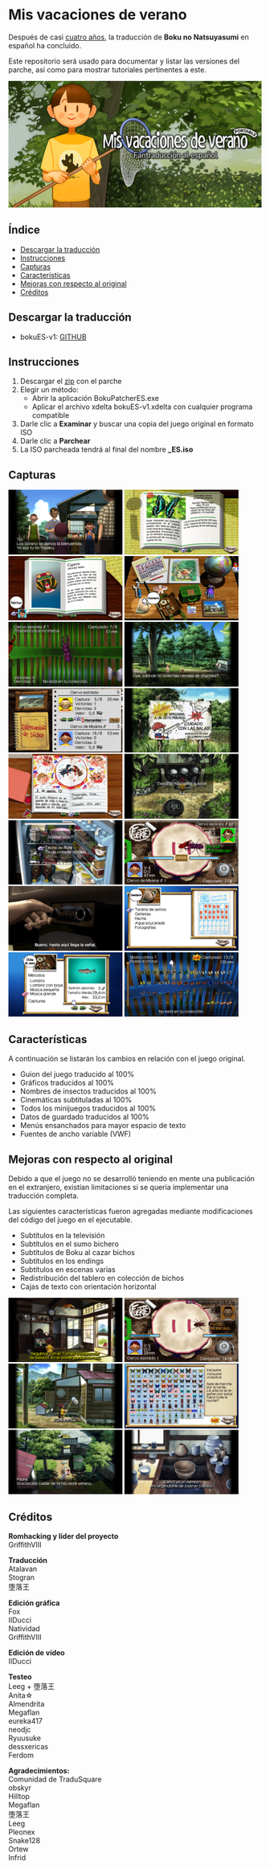 # Mis vacaciones de verano
Después de casi [cuatro años](https://tradusquare.es/anunciamos-la-traduccion-de-boku-no-natsuyasumi-portable/), la traducción de **Boku no Natsuyasumi**
en español ha concluido.

Este repositorio será usado para documentar y listar las versiones
del parche, así como para mostrar tutoriales pertinentes a este.

<img src="/assets/banner.png"></img>

## Índice
- [Descargar la traducción](#descargar-la-traducción)
- [Instrucciones](#instrucciones)
- [Capturas](#capturas)
- [Características](#características)
- [Mejoras con respecto al original](#mejoras-con-respecto-al-original)
- [Créditos](#créditos)

## Descargar la traducción
* bokuES-v1: [GITHUB](https://tradusquare.es/anunciamos-la-traduccion-de-boku-no-natsuyasumi-portable/)

## Instrucciones
1. Descargar el [zip](#descargar-la-traducción) con el parche
2. Elegir un método:
    - Abrir la aplicación BokuPatcherES.exe
    - Aplicar el archivo xdelta bokuES-v1.xdelta con cualquier programa compatible
3. Darle clic a **Examinar** y buscar una copia del juego original en formato ISO
4. Darle clic a **Parchear**
5. La ISO parcheada tendrá al final del nombre **_ES.iso**

## Capturas
<img src="/assets/21.png" width="45%"></img> <img src="/assets/22.png" width="45%"></img> <img src="/assets/23.png" width="45%"></img> <img src="/assets/24.png" width="45%"></img> <img src="/assets/25.png" width="45%"></img> <img src="/assets/26.png" width="45%"></img> <img src="/assets/27.png" width="45%"></img> <img src="/assets/28.png" width="45%"></img> <img src="/assets/29.png" width="45%"></img> <img src="/assets/30.png" width="45%"></img> <img src="/assets/31.png" width="45%"></img> <img src="/assets/32.png" width="45%"></img> <img src="/assets/5.png" width="45%"></img> <img src="/assets/33.png" width="45%"></img> <img src="/assets/34.png" width="45%"></img> <img src="/assets/35.png" width="45%"></img>

## Características
A continuación se listarán los cambios en relación con el juego original.

- Guion del juego traducido al 100%
- Gráficos traducidos al 100%
- Nombres de insectos traducidos al 100%
- Cinemáticas subtituladas al 100%
- Todos los minijuegos traducidos al 100%
- Datos de guardado traducidos al 100%
- Menús ensanchados para mayor espacio de texto
- Fuentes de ancho variable (VWF)

## Mejoras con respecto al original

Debido a que el juego no se desarrolló teniendo en mente una publicación
en el extranjero, existían limitaciones si se quería implementar
una traducción completa.

Las siguientes características fueron agregadas mediante modificaciones
del código del juego en el ejecutable.

- Subtítulos en la televisión
- Subtítulos en el sumo bichero
- Subtítulos de Boku al cazar bichos
- Subtítulos en los endings
- Subtítulos en escenas varias
- Redistribución del tablero en colección de bichos
- Cajas de texto con orientación horizontal

<img src="/assets/4.png" width="45%"></img> <img src="/assets/3.png" width="45%"></img> <img src="/assets/2.png" width="45%"></img> <img src="/assets/1.png" width="45%"></img> <img src="/assets/6.png" width="45%"></img> <img src="/assets/7.png" width="45%"></img> 

## Créditos
**Romhacking y líder del proyecto**  
GriffithVIII

**Traducción**  
Atalavan  
Stogran  
堕落王

**Edición gráfica**  
Fox  
IIDucci  
Natividad  
GriffithVIII

**Edición de vídeo**  
IIDucci

**Testeo**  
Leeg + 堕落王  
Anita☆  
Almendrita  
Megaflan  
eureka417  
neodjc  
Ryuusuke  
dessxericas   
Ferdom

**Agradecimientos:**  
Comunidad de TraduSquare  
obskyr  
Hilltop  
Megaflan  
堕落王  
Leeg  
Pleonex  
Snake128  
Ortew  
Infrid